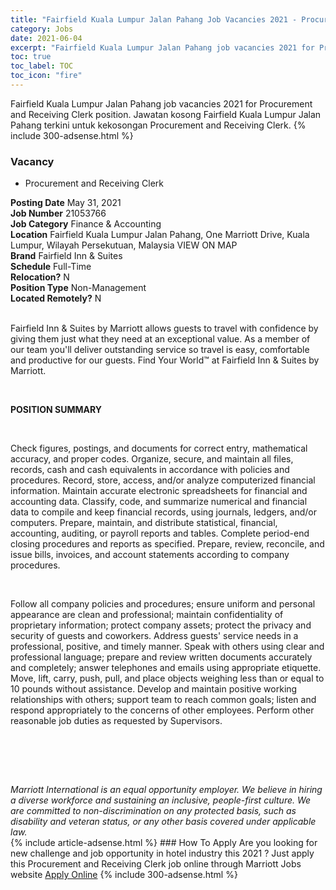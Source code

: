 ```yaml
---
title: "Fairfield Kuala Lumpur Jalan Pahang Job Vacancies 2021 - Procurement and Receiving Clerk" 
category: Jobs 
date: 2021-06-04 
excerpt: "Fairfield Kuala Lumpur Jalan Pahang job vacancies 2021 for Procurement and Receiving Clerk position. Jawatan kosong Fairfield Kuala Lumpur Jalan Pahang terkini untuk kekosongan Procurement and Receiving Clerk." 
toc: true 
toc_label: TOC 
toc_icon: "fire" 
--- 
```


Fairfield Kuala Lumpur Jalan Pahang job vacancies 2021 for Procurement and Receiving Clerk position. Jawatan kosong Fairfield Kuala Lumpur Jalan Pahang terkini untuk kekosongan Procurement and Receiving Clerk. 
{% include 300-adsense.html %} 
### Vacancy 
- Procurement and Receiving Clerk 
<div><div><b>Posting Date</b> May 31, 2021<br><b>Job Number</b> 21053766<br><b>Job Category</b> Finance &amp; Accounting<br><b>Location</b> Fairfield Kuala Lumpur Jalan Pahang, One Marriott Drive, Kuala Lumpur, Wilayah Persekutuan, Malaysia VIEW ON MAP<br><b>Brand</b> Fairfield Inn &amp; Suites<br><b>Schedule</b> Full-Time<br><b>Relocation?</b> N<br><b>Position Type</b> Non-Management<br><b>Located Remotely?</b> N<br><br><p>Fairfield Inn &amp; Suites by Marriott allows guests to travel with confidence by giving them just what they need at an exceptional value. As a member of our team you'll deliver outstanding service so travel is easy, comfortable and productive for our guests. Find Your World&#8482; at Fairfield Inn &amp; Suites by Marriott.</p><br></div><div> <p><strong>POSITION SUMMARY</strong></p> <p>&#160;</p> <p>Check figures, postings, and documents for correct entry, mathematical accuracy, and proper codes. Organize, secure, and maintain all files, records, cash and cash equivalents in accordance with policies and procedures. Record, store, access, and/or analyze computerized financial information. Maintain accurate electronic spreadsheets for financial and accounting data. Classify, code, and summarize numerical and financial data to compile and keep financial records, using journals, ledgers, and/or computers. Prepare, maintain, and distribute statistical, financial, accounting, auditing, or payroll reports and tables. Complete period-end closing procedures and reports as specified. Prepare, review, reconcile, and issue bills, invoices, and account statements according to company procedures.</p> <p>&#160;</p> <p>Follow all company policies and procedures; ensure uniform and personal appearance are clean and professional; maintain confidentiality of proprietary information; protect company assets; protect the privacy and security of guests and coworkers. Address guests' service needs in a professional, positive, and timely manner. Speak with others using clear and professional language; prepare and review written documents accurately and completely; answer telephones and emails using appropriate etiquette. Move, lift, carry, push, pull, and place objects weighing less than or equal to 10 pounds without assistance. Develop and maintain positive working relationships with others; support team to reach common goals; listen and respond appropriately to the concerns of other employees. Perform other reasonable job duties as requested by Supervisors.</p> <p>&#160;</p> <p>&#160;</p> </div> <div> &#160;</div> <em>Marriott International is an equal opportunity employer.&#160;We believe in hiring a diverse workforce and sustaining an inclusive, people-first culture.&#160;We are committed to non-discrimination on&#160;any&#160;protected&#160;basis, such as disability and veteran status, or any other basis covered under applicable law.</em><br></div> 
{% include article-adsense.html %} 
### How To Apply 
Are you looking for new challenge and job opportunity in hotel industry this 2021 ?
Just apply this Procurement and Receiving Clerk job online through Marriott Jobs website 
<a href="https://jobs.marriott.com/marriott/jobs/21053766?lang=en-us" class="btn btn--info" target="_blank" rel="nofollow noopenner">Apply Online</a> 
{% include 300-adsense.html %} 